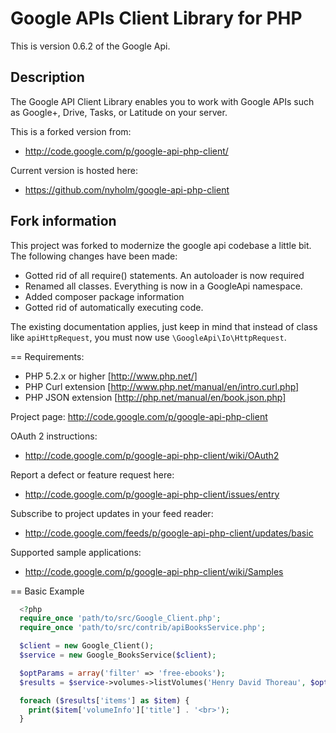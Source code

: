 Google APIs Client Library for PHP
=====================================

This is version 0.6.2 of the Google Api.

## Description
The Google API Client Library enables you to work with Google APIs such as Google+, Drive, Tasks, or Latitude on your server.


This is a forked version from:
* http://code.google.com/p/google-api-php-client/

Current version is hosted here:
* https://github.com/nyholm/google-api-php-client

## Fork information

This project was forked to modernize the google api codebase a little bit.
The following changes have been made:

* Gotted rid of all require() statements. An autoloader is now required
* Renamed all classes. Everything is now in a GoogleApi namespace.
* Added composer package information
* Gotted rid of automatically executing code.

The existing documentation applies, just keep in mind that instead of class
like `apiHttpRequest`, you must now use `\GoogleApi\Io\HttpRequest`.




== Requirements:
* PHP 5.2.x or higher [http://www.php.net/]
* PHP Curl extension [http://www.php.net/manual/en/intro.curl.php]
* PHP JSON extension [http://php.net/manual/en/book.json.php]

Project page:
  http://code.google.com/p/google-api-php-client

OAuth 2 instructions:
* http://code.google.com/p/google-api-php-client/wiki/OAuth2

Report a defect or feature request here:
* http://code.google.com/p/google-api-php-client/issues/entry

Subscribe to project updates in your feed reader:
* http://code.google.com/feeds/p/google-api-php-client/updates/basic

Supported sample applications:
* http://code.google.com/p/google-api-php-client/wiki/Samples

== Basic Example
```php
  <?php
  require_once 'path/to/src/Google_Client.php';
  require_once 'path/to/src/contrib/apiBooksService.php';

  $client = new Google_Client();
  $service = new Google_BooksService($client);

  $optParams = array('filter' => 'free-ebooks');
  $results = $service->volumes->listVolumes('Henry David Thoreau', $optParams);

  foreach ($results['items'] as $item) {
    print($item['volumeInfo']['title'] . '<br>');
  }
```